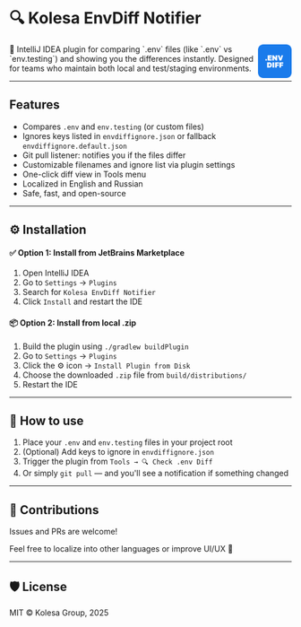 # 🔍 Kolesa EnvDiff Notifier
<img src="pluginIcon.svg" width="60" height="60" alt="EnvDiff Icon" align="right"/>
🔧 IntelliJ IDEA plugin for comparing `.env` files (like `.env` vs `env.testing`) and showing you the differences instantly. Designed for teams who maintain both local and test/staging environments.

---

## Features

- Compares `.env` and `env.testing` (or custom files)
- Ignores keys listed in `envdiffignore.json` or fallback `envdiffignore.default.json`
- Git pull listener: notifies you if the files differ
- Customizable filenames and ignore list via plugin settings
- One-click diff view in Tools menu
- Localized in English and Russian
- Safe, fast, and open-source

---

## ⚙️ Installation

#### ✅ Option 1: Install from JetBrains Marketplace

1. Open IntelliJ IDEA
2. Go to `Settings` → `Plugins`
3. Search for `Kolesa EnvDiff Notifier`
4. Click `Install` and restart the IDE

#### 📦 Option 2: Install from local .zip

1. Build the plugin using `./gradlew buildPlugin`
2. Go to `Settings` → `Plugins`
3. Click the ⚙️ icon → `Install Plugin from Disk`
4. Choose the downloaded `.zip` file from `build/distributions/`
5. Restart the IDE

---

## 📝 How to use

1. Place your `.env` and `env.testing` files in your project root
2. (Optional) Add keys to ignore in `envdiffignore.json`
3. Trigger the plugin from `Tools → 🔍 Check .env Diff`
4. Or simply `git pull` — and you'll see a notification if something changed

---
## 🤝 Contributions

Issues and PRs are welcome!

Feel free to localize into other languages or improve UI/UX 🙌

---

## 🛡 License

MIT © Kolesa Group, 2025